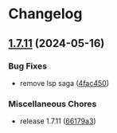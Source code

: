 # Changelog

## [1.7.11](https://github.com/rubiin/init.lua/compare/v1.7.11...v1.7.11) (2024-05-16)


### Bug Fixes


* remove lsp saga ([4fac450](https://github.com/rubiin/init.lua/commit/4fac450d004042f47c0c907defccbcf123cace50))


### Miscellaneous Chores

* release 1.7.11 ([66179a3](https://github.com/rubiin/init.lua/commit/66179a3dee6343611277266ffe91b31bbae81806))
